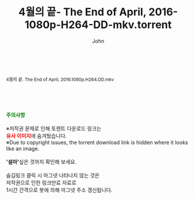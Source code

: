 ﻿---
layout: post
title:  "4월의 끝- The End of April, 2016-1080p-H264-DD-mkv.torrent"
author: John
categories: [ 영화 ]
tags: [  ]
image:  
description: "4월의 끝- The End of April, 2016-1080p-H264-DD-mkv torrent 정보 공유"
toc: true
toc_sticky: true
---

<br>
<div class="view-img">
<img alt="" class="img-tag" content="http://torrentmobile61.com/data/file/movie/3735183265_axtj7bol_682aa271ff20bc146e5a78b9aec400ee5127a48a.jpg" itemprop="image" src="http://torrentmobile61.com/data/file/movie/3735183265_axtj7bol_682aa271ff20bc146e5a78b9aec400ee5127a48a.jpg"/></div><div class="view-content" itemprop="description">
<p><span style="font-size:12px;">4월의 끝. The End of April, 2016.1080p.H264.DD.mkv</span> </p> </div>
    
<br><br><br>
<p data-ke-size="size16"><b><span style="color: green;">주의사항</span></b><br /><br />※저작권 문제로 인해 토렌트 다운로드 링크는<br /><b><span style="color: red;">유사 이미지</span></b>에 숨겨뒀습니다.<br />※Due to copyright issues, the torrent download link is hidden where it looks like an image.<br /><br /><b>'설마'</b>싶은 것까지 확인해 보세요.<br /><br />숨김링크 클릭 시 마그넷 나타나지 않는 것은<br />저작권으로 인한 링크만료 자료로<br />1시간 간격으로 봇에 의해 마그넷 주소 갱신됩니다.</p>
